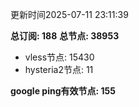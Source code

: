 更新时间2025-07-11 23:11:39

**总订阅: 188**
**总节点: 38953**
- vless节点: 15430
- hysteria2节点: 11

**google ping有效节点: 155**

